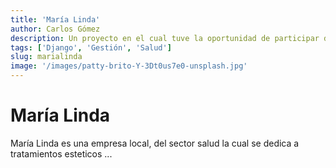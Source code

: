 ```yaml
---
title: 'María Linda'
author: Carlos Gómez
description: Un proyecto en el cual tuve la oportunidad de participar desde el inicio diseñando y desarrollando diversas features en Django.
tags: ['Django', 'Gestión', 'Salud']
slug: marialinda
image: '/images/patty-brito-Y-3Dt0us7e0-unsplash.jpg'
---
```


# María Linda

María Linda es una empresa local, del sector salud la cual se dedica a tratamientos esteticos ...

